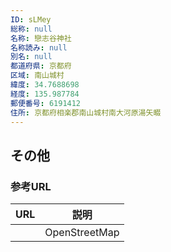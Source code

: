 ```yaml
---
ID: sLMey
総称: null
名称: 戀志谷神社
名称読み: null
別名: null
都道府県: 京都府
区域: 南山城村
緯度: 34.7688698
経度: 135.987784
郵便番号: 6191412
住所: 京都府相楽郡南山城村南大河原湯矢畷
---
```


## その他

### 参考URL

| URL | 説明          |
| --- | ------------- |
|     | OpenStreetMap |
